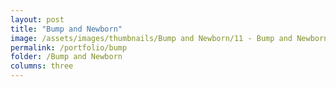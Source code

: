 ```yaml
---
layout: post
title: "Bump and Newborn"
image: /assets/images/thumbnails/Bump and Newborn/11 - Bump and Newborn_4294x2863.JPEG
permalink: /portfolio/bump
folder: /Bump and Newborn
columns: three
---
```

